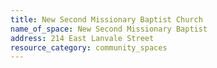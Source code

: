 ```yaml
---
title: New Second Missionary Baptist Church
name_of_space: New Second Missionary Baptist
address: 214 East Lanvale Street
resource_category: community_spaces
---
```


